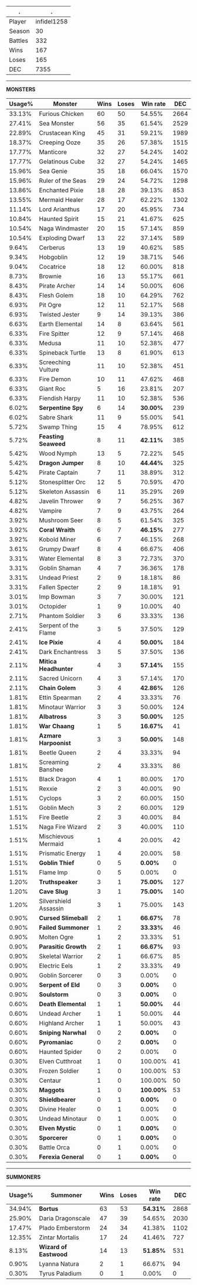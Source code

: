.|.
|-|-
Player|infidel1258
Season|30
Battles|332
Wins|167
Loses|165
DEC|7355

---
**MONSTERS**

Usage%|Monster|Wins|Loses|Win rate|DEC|
-|-|-|-|-|-|
33.13%|Furious Chicken|60|50|54.55%|2664|
27.41%|Sea Monster|56|35|61.54%|2529|
22.89%|Crustacean King|45|31|59.21%|1989|
18.37%|Creeping Ooze|35|26|57.38%|1515|
17.77%|Manticore|32|27|54.24%|1402|
17.77%|Gelatinous Cube|32|27|54.24%|1465|
15.96%|Sea Genie|35|18|66.04%|1570|
15.96%|Ruler of the Seas|29|24|54.72%|1298|
13.86%|Enchanted Pixie|18|28|39.13%|853|
13.55%|Mermaid Healer|28|17|62.22%|1302|
11.14%|Lord Arianthus|17|20|45.95%|734|
10.84%|Haunted Spirit|15|21|41.67%|625|
10.54%|Naga Windmaster|20|15|57.14%|859|
10.54%|Exploding Dwarf|13|22|37.14%|589|
9.64%|Cerberus|13|19|40.62%|585|
9.34%|Hobgoblin|12|19|38.71%|546|
9.04%|Cocatrice|18|12|60.00%|818|
8.73%|Brownie|16|13|55.17%|661|
8.43%|Pirate Archer|14|14|50.00%|606|
8.43%|Flesh Golem|18|10|64.29%|762|
6.93%|Pit Ogre|12|11|52.17%|568|
6.93%|Twisted Jester|9|14|39.13%|386|
6.63%|Earth Elemental|14|8|63.64%|561|
6.33%|Fire Spitter|12|9|57.14%|468|
6.33%|Medusa|11|10|52.38%|477|
6.33%|Spineback Turtle|13|8|61.90%|613|
6.33%|Screeching Vulture|11|10|52.38%|451|
6.33%|Fire Demon|10|11|47.62%|468|
6.33%|Giant Roc|5|16|23.81%|207|
6.33%|Fiendish Harpy|11|10|52.38%|536|
6.02%|**Serpentine Spy**|6|14|**30.00%**|239|
6.02%|Sabre Shark|11|9|55.00%|541|
5.72%|Swamp Thing|15|4|78.95%|612|
5.72%|**Feasting Seaweed**|8|11|**42.11%**|385|
5.42%|Wood Nymph|13|5|72.22%|545|
5.42%|**Dragon Jumper**|8|10|**44.44%**|325|
5.42%|Pirate Captain|7|11|38.89%|312|
5.12%|Stonesplitter Orc|12|5|70.59%|470|
5.12%|Skeleton Assassin|6|11|35.29%|269|
4.82%|Javelin Thrower|9|7|56.25%|367|
4.82%|Vampire|7|9|43.75%|264|
3.92%|Mushroom Seer|8|5|61.54%|325|
3.92%|**Coral Wraith**|6|7|**46.15%**|277|
3.92%|Kobold Miner|6|7|46.15%|268|
3.61%|Grumpy Dwarf|8|4|66.67%|406|
3.31%|Water Elemental|8|3|72.73%|370|
3.31%|Goblin Shaman|4|7|36.36%|178|
3.31%|Undead Priest|2|9|18.18%|86|
3.31%|Fallen Specter|2|9|18.18%|91|
3.01%|Imp Bowman|3|7|30.00%|121|
3.01%|Octopider|1|9|10.00%|40|
2.71%|Phantom Soldier|3|6|33.33%|136|
2.41%|Serpent of the Flame|3|5|37.50%|129|
2.41%|**Ice Pixie**|4|4|**50.00%**|184|
2.41%|Dark Enchantress|3|5|37.50%|136|
2.11%|**Mitica Headhunter**|4|3|**57.14%**|155|
2.11%|Sacred Unicorn|4|3|57.14%|170|
2.11%|**Chain Golem**|3|4|**42.86%**|126|
1.81%|Ettin Spearman|2|4|33.33%|76|
1.81%|Minotaur Warrior|3|3|50.00%|124|
1.81%|**Albatross**|3|3|**50.00%**|125|
1.81%|**War Chaang**|1|5|**16.67%**|41|
1.81%|**Azmare Harpoonist**|3|3|**50.00%**|148|
1.81%|Beetle Queen|2|4|33.33%|94|
1.81%|Screaming Banshee|2|4|33.33%|86|
1.51%|Black Dragon|4|1|80.00%|170|
1.51%|Rexxie|2|3|40.00%|90|
1.51%|Cyclops|3|2|60.00%|150|
1.51%|Goblin Mech|3|2|60.00%|129|
1.51%|Fire Beetle|2|3|40.00%|84|
1.51%|Naga Fire Wizard|2|3|40.00%|110|
1.51%|Mischievous Mermaid|1|4|20.00%|42|
1.51%|Prismatic Energy|1|4|20.00%|58|
1.51%|**Goblin Thief**|0|5|**0.00%**|0|
1.51%|Flame Imp|0|5|0.00%|0|
1.20%|**Truthspeaker**|3|1|**75.00%**|127|
1.20%|**Cave Slug**|3|1|**75.00%**|140|
1.20%|Silvershield Assassin|3|1|75.00%|143|
0.90%|**Cursed Slimeball**|2|1|**66.67%**|78|
0.90%|**Failed Summoner**|1|2|**33.33%**|46|
0.90%|Molten Ogre|1|2|33.33%|51|
0.90%|**Parasitic Growth**|2|1|**66.67%**|93|
0.90%|Skeletal Warrior|2|1|66.67%|85|
0.90%|Electric Eels|1|2|33.33%|49|
0.90%|Goblin Sorcerer|0|3|0.00%|0|
0.90%|**Serpent of Eld**|0|3|**0.00%**|0|
0.90%|**Soulstorm**|0|3|**0.00%**|0|
0.60%|**Death Elemental**|1|1|**50.00%**|44|
0.60%|Undead Archer|1|1|50.00%|44|
0.60%|Highland Archer|1|1|50.00%|43|
0.60%|**Sniping Narwhal**|0|2|**0.00%**|0|
0.60%|**Pyromaniac**|0|2|**0.00%**|0|
0.60%|Haunted Spider|0|2|0.00%|0|
0.30%|Elven Cutthroat|1|0|100.00%|41|
0.30%|Frozen Soldier|1|0|100.00%|53|
0.30%|Centaur|1|0|100.00%|50|
0.30%|**Maggots**|1|0|**100.00%**|53|
0.30%|**Shieldbearer**|0|1|**0.00%**|0|
0.30%|Divine Healer|0|1|0.00%|0|
0.30%|Undead Minotaur|0|1|0.00%|0|
0.30%|**Elven Mystic**|0|1|**0.00%**|0|
0.30%|**Sporcerer**|0|1|**0.00%**|0|
0.30%|Battle Orca|0|1|0.00%|0|
0.30%|**Ferexia General**|0|1|**0.00%**|0|

---
**SUMMONERS**

Usage%|Summoner|Wins|Loses|Win rate|DEC|
-|-|-|-|-|-|
34.94%|**Bortus**|63|53|**54.31%**|2868|
25.90%|Daria Dragonscale|47|39|54.65%|2030|
17.47%|Plado Emberstorm|24|34|41.38%|1102|
12.35%|Zintar Mortalis|17|24|41.46%|727|
8.13%|**Wizard of Eastwood**|14|13|**51.85%**|531|
0.90%|Lyanna Natura|2|1|66.67%|94|
0.30%|Tyrus Paladium|0|1|0.00%|0|

